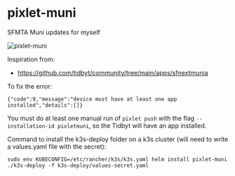 # pixlet-muni

SFMTA Muni updates for myself

![pixlet-muni](https://user-images.githubusercontent.com/1903527/214772738-66b5e1c8-0db5-40de-bfda-28fc90f9ee5a.gif)

Inspiration from:

- https://github.com/tidbyt/community/tree/main/apps/sfnextmunia

To fix the error:

```
{"code":9,"message":"device must have at least one app installed","details":[]}
```

You must do at least one manual run of `pixlet push` with the flag `--installation-id pixletmuni`, so the Tidbyt will have an app installed.

Command to install the k3s-deploy folder on a k3s cluster (will need to write a values.yaml file with the secret):

```
sudo env KUBECONFIG=/etc/rancher/k3s/k3s.yaml helm install pixlet-muni ./k3s-deploy -f k3s-deploy/values-secret.yaml
```
